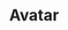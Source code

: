 <EuiPageHeader>
  <EuiPageHeaderSection>
    <EuiTitle @size="l">
      <h1>
        Avatar
      </h1>
    </EuiTitle>
  </EuiPageHeaderSection>
</EuiPageHeader>
